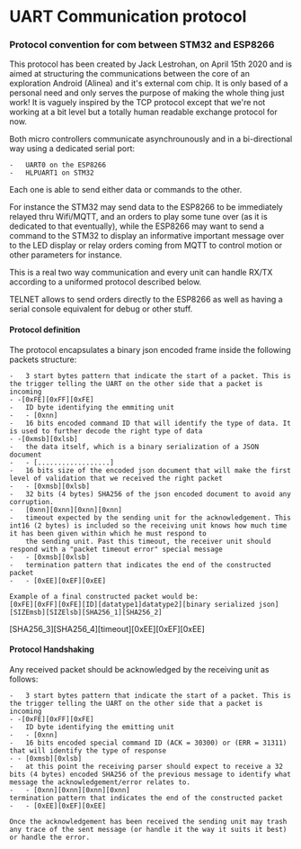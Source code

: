 # UART Communication protocol

### Protocol convention for com between STM32 and ESP8266

This protocol has been created by Jack Lestrohan, on April 15th 2020 and is aimed at structuring the communications between the core of an exploration Android (Alinea) and it's external com chip. It is only based of a personal need and only serves the purpose of making the whole thing just work! It is vaguely inspired by the TCP protocol except that we're not working at a bit level but a totally human readable exchange protocol for now.

Both micro controllers communicate asynchrounously and in a bi-directional way using a dedicated serial port:

	- 	UART0 on the ESP8266
	- 	HLPUART1 on STM32

Each one is able to send either data or commands to the other.

For instance the STM32 may send data to the ESP8266 to be immediately relayed thru Wifi/MQTT, and an orders to play some tune over (as it is dedicated to that eventually), while the ESP8266 may want to send a command to the STM32 to display an informative important message over to the LED display or relay orders coming from MQTT to control motion or other parameters for instance.

This is a real two way communication and every unit can handle RX/TX according to a uniformed protocol described below.

TELNET allows to send orders directly to the ESP8266 as well as having a serial console equivalent for debug or other stuff.

#### Protocol definition
The protocol encapsulates a binary json encoded frame inside the following packets structure:

    -   3 start bytes pattern that indicate the start of a packet. This is the trigger telling the UART on the other side that a packet is incoming
    - -[0xFE][0xFF][0xFE]
    -   ID byte identifying the emmiting unit
    -   - [0xnn]
    -   16 bits encoded command ID that will identify the type of data. It is used to further decode the right type of data
    - -[0xmsb][0xlsb]
    -   the data itself, which is a binary serialization of a JSON document
    -   - [..................]
    -   16 bits size of the encoded json document that will make the first level of validation that we received the right packet
    -   - [0xmsb][0xlsb]
    -   32 bits (4 bytes) SHA256 of the json encoded document to avoid any corruption. 
    -   [0xnn][0xnn][0xnn][0xnn]
    -   timeout expected by the sending unit for the acknowledgement. This int16 (2 bytes) is included so the receiving unit knows how much time it has been given within which he must respond to 
        the sending unit. Past this timeout, the receiver unit should respond with a "packet timeout error" special message
    -   - [0xmsb][0xlsb]
    -   termination pattern that indicates the end of the constructed packet
    -   - [0xEE][0xEF][0xEE]
    
    Example of a final constructed packet would be:
    [0xFE][0xFF][0xFE][ID][datatype1]datatype2][binary serialized json][SIZEmsb][SIZElsb][SHA256_1][SHA256_2]
[SHA256_3][SHA256_4][timeout][0xEE][0xEF][0xEE]     

#### Protocol Handshaking
Any received packet should be acknowledged by the receiving unit as follows:
    
    -   3 start bytes pattern that indicate the start of a packet. This is the trigger telling the UART on the other side that a packet is incoming
    - -[0xFE][0xFF][0xFE]
    -   ID byte identifying the emitting unit
    -   - [0xnn]
    -   16 bits encoded special command ID (ACK = 30300) or (ERR = 31311) that will identify the type of response
    - - [0xmsb][0xlsb]
    -   at this point the receiving parser should expect to receive a 32 bits (4 bytes) encoded SHA256 of the previous message to identify what message the acknowledgement/error relates to.
    -   - [0xnn][0xnn][0xnn][0xnn]
    termination pattern that indicates the end of the constructed packet
    -   - [0xEE][0xEF][0xEE]
    
    Once the acknowledgement has been received the sending unit may trash any trace of the sent message (or handle it the way it suits it best) or handle the error.
    
